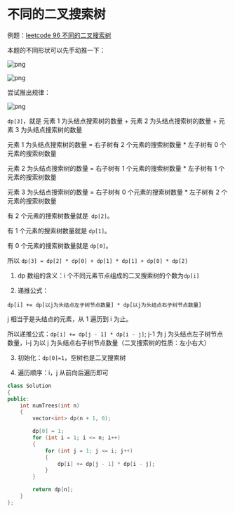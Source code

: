 # 不同的二叉搜索树

例题：[leetcode 96 不同的二叉搜索树](https://leetcode.cn/problems/unique-binary-search-trees/description/)

本题的不同形状可以先手动推一下：

![png](https://code-thinking-1253855093.file.myqcloud.com/pics/20210107093106367.png)

![png](https://code-thinking-1253855093.file.myqcloud.com/pics/20210107093129889.png)

尝试推出规律：

![png](https://code-thinking-1253855093.file.myqcloud.com/pics/20210107093226241.png)

`dp[3]`，就是 元素 1 为头结点搜索树的数量 + 元素 2 为头结点搜索树的数量 + 元素 3 为头结点搜索树的数量

元素 1 为头结点搜索树的数量 = 右子树有 2 个元素的搜索树数量 \* 左子树有 0 个元素的搜索树数量

元素 2 为头结点搜索树的数量 = 右子树有 1 个元素的搜索树数量 \* 左子树有 1 个元素的搜索树数量

元素 3 为头结点搜索树的数量 = 右子树有 0 个元素的搜索树数量 \* 左子树有 2 个元素的搜索树数量

有 2 个元素的搜索树数量就是` dp[2]`。

有 1 个元素的搜索树数量就是 `dp[1]`。

有 0 个元素的搜索树数量就是 `dp[0]`。

所以 `dp[3] = dp[2] * dp[0] + dp[1] * dp[1] + dp[0] * dp[2]`

1. dp 数组的含义：i 个不同元素节点组成的二叉搜索树的个数为`dp[i]`

2. 递推公式：

`dp[i] += dp[以j为头结点左子树节点数量] * dp[以j为头结点右子树节点数量]`

j 相当于是头结点的元素，从 1 遍历到 i 为止。

所以递推公式：`dp[i] += dp[j - 1] * dp[i - j]`; j-1 为 j 为头结点左子树节点数量，i-j 为以 j 为头结点右子树节点数量（二叉搜索树的性质：左小右大）

3. 初始化：`dp[0]=1`，空树也是二叉搜索树

4. 遍历顺序：i，j 从前向后遍历即可

```cpp
class Solution
{
public:
    int numTrees(int n)
    {
        vector<int> dp(n + 1, 0);

        dp[0] = 1;
        for (int i = 1; i <= n; i++)
        {
            for (int j = 1; j <= i; j++)
            {
                dp[i] += dp[j - 1] * dp[i - j];
            }
        }

        return dp[n];
    }
};
```

